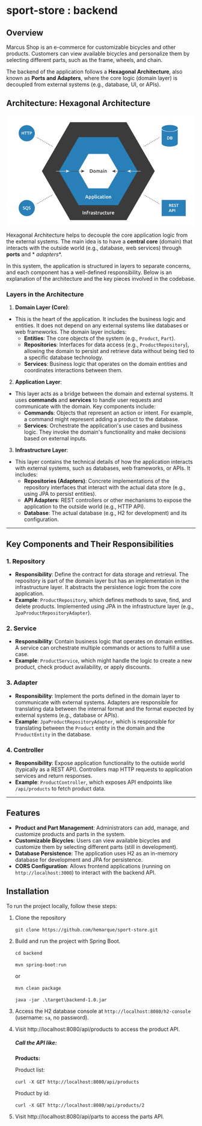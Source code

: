 # sport-store : backend

## Overview

Marcus Shop is an e-commerce for customizable bicycles and other products. Customers can view available bicycles and
personalize them by selecting different parts, such as the frame, wheels, and chain.

The backend of the application follows a **Hexagonal Architecture**, also known as **Ports and Adapters**, where the
core logic (domain layer) is decoupled from external systems (e.g., database, UI, or APIs).

## Architecture: Hexagonal Architecture

![Hexagonal Architecture](assets/hexarch.png)

Hexagonal Architecture helps to decouple the core application logic from the external systems. The main idea is to have
a **central core** (domain) that interacts with the outside world (e.g., database, web services) through **ports** and *
*adapters**.

In this system, the application is structured in layers to separate concerns, and each component has a well-defined
responsibility. Below is an explanation of the architecture and the key pieces involved in the codebase.

### Layers in the Architecture

1. **Domain Layer (Core)**:

- This is the heart of the application. It includes the business logic and entities. It does not depend on any external
  systems like databases or web frameworks. The domain layer includes:
    - **Entities**: The core objects of the system (e.g., `Product`, `Part`).
    - **Repositories**: Interfaces for data access (e.g., `ProductRepository`), allowing the domain to persist and
      retrieve data without being tied to a specific database technology.
    - **Services**: Business logic that operates on the domain entities and coordinates interactions between them.

2. **Application Layer**:

- This layer acts as a bridge between the domain and external systems. It uses **commands** and **services** to handle
  user requests and communicate with the domain. Key components include:
    - **Commands**: Objects that represent an action or intent. For example, a command might represent adding a product
      to the database.
    - **Services**: Orchestrate the application's use cases and business logic. They invoke the domain's functionality
      and make decisions based on external inputs.

3. **Infrastructure Layer**:

- This layer contains the technical details of how the application interacts with external systems, such as databases,
  web frameworks, or APIs. It includes:
    - **Repositories (Adapters)**: Concrete implementations of the repository interfaces that interact with the actual
      data store (e.g., using JPA to persist entities).
    - **API Adapters**: REST controllers or other mechanisms to expose the application to the outside world (e.g., HTTP
      API).
    - **Database**: The actual database (e.g., H2 for development) and its configuration.

---

## Key Components and Their Responsibilities

### 1. **Repository**

- **Responsibility**: Define the contract for data storage and retrieval. The repository is part of the domain layer but
  has an implementation in the infrastructure layer. It abstracts the persistence logic from the core application.
- **Example**: `ProductRepository`, which defines methods to save, find, and delete products. Implemented using JPA in
  the infrastructure layer (e.g., `JpaProductRepositoryAdapter`).

### 2. **Service**

- **Responsibility**: Contain business logic that operates on domain entities. A service can orchestrate multiple
  commands or actions to fulfill a use case.
- **Example**: `ProductService`, which might handle the logic to create a new product, check product availability, or
  apply discounts.

### 3. **Adapter**

- **Responsibility**: Implement the ports defined in the domain layer to communicate with external systems. Adapters are
  responsible for translating data between the internal format and the format expected by external systems (e.g.,
  database or APIs).
- **Example**: `JpaProductRepositoryAdapter`, which is responsible for translating between the `Product` entity in the
  domain and the `ProductEntity` in the database.

### 4. **Controller**

- **Responsibility**: Expose application functionality to the outside world (typically as a REST API). Controllers map
  HTTP requests to application services and return responses.
- **Example**: `ProductController`, which exposes API endpoints like `/api/products` to fetch product data.

---

## Features

- **Product and Part Management**: Administrators can add, manage, and customize products and parts in the system.
- **Customizable Bicycles**: Users can view available bicycles and customize them by selecting different parts (still in
  development).
- **Database Persistence**: The application uses H2 as an in-memory database for development and JPA for persistence.
- **CORS Configuration**: Allows frontend applications (running on `http://localhost:3000`) to interact with the backend
  API.

## Installation

To run the project locally, follow these steps:

1. Clone the repository

   `git clone https://github.com/hemarque/sport-store.git`

2. Build and run the project with Spring Boot.
   
   `cd backend`
   
   `mvn spring-boot:run`

    or

    `mvn clean package`

    `java -jar .\target\backend-1.0.jar`
    
3. Access the H2 database console at `http://localhost:8080/h2-console` (username: `sa`, no password).

4. Visit http://localhost:8080/api/products to access the product API.
    ##### Call the API like:

    **Products:**

    Product list:

    `curl -X GET http://localhost:8080/api/products`

    Product by id:

    `curl -X GET http://localhost:8080/api/products/2`

5. Visit http://localhost:8080/api/parts to access the parts API.
